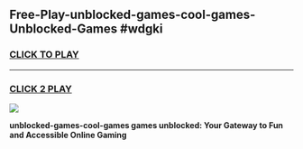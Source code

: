 
## Free-Play-unblocked-games-cool-games-Unblocked-Games #wdgki
<h3>
<a href="https://news.freeplayer.one?title=unblocked-games-cool-games&ref=8M">CLICK TO PLAY</a></h3>
<hr>

<h3>
<a href="https://news.freeplayer.one?title=unblocked-games-cool-games&ref=8M">CLICK 2 PLAY</a>
  
</h3>

<a href="https://news.freeplayer.one?title=unblocked-games-cool-games&ref=8M"><img src="https://clearcache.store/games.png"></a>


**unblocked-games-cool-games games unblocked: Your Gateway to Fun and Accessible Online Gaming**
